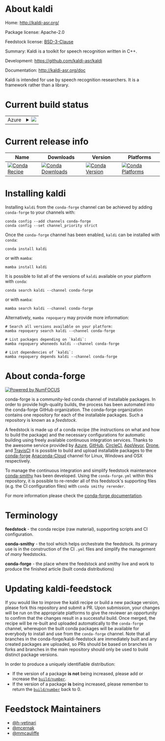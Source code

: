 About kaldi
===========

Home: http://kaldi-asr.org/

Package license: Apache-2.0

Feedstock license: [BSD-3-Clause](https://github.com/conda-forge/kaldi-feedstock/blob/main/LICENSE.txt)

Summary: Kaldi is a toolkit for speech recognition written in C++.

Development: https://github.com/kaldi-asr/kaldi

Documentation: http://kaldi-asr.org/doc

Kaldi is intended for use by speech recognition researchers. It is a framework rather than a library.


Current build status
====================


<table>
    
  <tr>
    <td>Azure</td>
    <td>
      <details>
        <summary>
          <a href="https://dev.azure.com/conda-forge/feedstock-builds/_build/latest?definitionId=3060&branchName=main">
            <img src="https://dev.azure.com/conda-forge/feedstock-builds/_apis/build/status/kaldi-feedstock?branchName=main">
          </a>
        </summary>
        <table>
          <thead><tr><th>Variant</th><th>Status</th></tr></thead>
          <tbody><tr>
              <td>linux_64_cuda_compiler_version11.0cxx_compiler_version9fortran_compiler_version9python3.10.____cpython</td>
              <td>
                <a href="https://dev.azure.com/conda-forge/feedstock-builds/_build/latest?definitionId=3060&branchName=main">
                  <img src="https://dev.azure.com/conda-forge/feedstock-builds/_apis/build/status/kaldi-feedstock?branchName=main&jobName=linux&configuration=linux_64_cuda_compiler_version11.0cxx_compiler_version9fortran_compiler_version9python3.10.____cpython" alt="variant">
                </a>
              </td>
            </tr><tr>
              <td>linux_64_cuda_compiler_version11.0cxx_compiler_version9fortran_compiler_version9python3.7.____cpython</td>
              <td>
                <a href="https://dev.azure.com/conda-forge/feedstock-builds/_build/latest?definitionId=3060&branchName=main">
                  <img src="https://dev.azure.com/conda-forge/feedstock-builds/_apis/build/status/kaldi-feedstock?branchName=main&jobName=linux&configuration=linux_64_cuda_compiler_version11.0cxx_compiler_version9fortran_compiler_version9python3.7.____cpython" alt="variant">
                </a>
              </td>
            </tr><tr>
              <td>linux_64_cuda_compiler_version11.0cxx_compiler_version9fortran_compiler_version9python3.8.____cpython</td>
              <td>
                <a href="https://dev.azure.com/conda-forge/feedstock-builds/_build/latest?definitionId=3060&branchName=main">
                  <img src="https://dev.azure.com/conda-forge/feedstock-builds/_apis/build/status/kaldi-feedstock?branchName=main&jobName=linux&configuration=linux_64_cuda_compiler_version11.0cxx_compiler_version9fortran_compiler_version9python3.8.____cpython" alt="variant">
                </a>
              </td>
            </tr><tr>
              <td>linux_64_cuda_compiler_version11.0cxx_compiler_version9fortran_compiler_version9python3.9.____cpython</td>
              <td>
                <a href="https://dev.azure.com/conda-forge/feedstock-builds/_build/latest?definitionId=3060&branchName=main">
                  <img src="https://dev.azure.com/conda-forge/feedstock-builds/_apis/build/status/kaldi-feedstock?branchName=main&jobName=linux&configuration=linux_64_cuda_compiler_version11.0cxx_compiler_version9fortran_compiler_version9python3.9.____cpython" alt="variant">
                </a>
              </td>
            </tr><tr>
              <td>linux_64_cuda_compiler_version11.1cxx_compiler_version10fortran_compiler_version10python3.10.____cpython</td>
              <td>
                <a href="https://dev.azure.com/conda-forge/feedstock-builds/_build/latest?definitionId=3060&branchName=main">
                  <img src="https://dev.azure.com/conda-forge/feedstock-builds/_apis/build/status/kaldi-feedstock?branchName=main&jobName=linux&configuration=linux_64_cuda_compiler_version11.1cxx_compiler_version10fortran_compiler_version10python3.10.____cpython" alt="variant">
                </a>
              </td>
            </tr><tr>
              <td>linux_64_cuda_compiler_version11.1cxx_compiler_version10fortran_compiler_version10python3.7.____cpython</td>
              <td>
                <a href="https://dev.azure.com/conda-forge/feedstock-builds/_build/latest?definitionId=3060&branchName=main">
                  <img src="https://dev.azure.com/conda-forge/feedstock-builds/_apis/build/status/kaldi-feedstock?branchName=main&jobName=linux&configuration=linux_64_cuda_compiler_version11.1cxx_compiler_version10fortran_compiler_version10python3.7.____cpython" alt="variant">
                </a>
              </td>
            </tr><tr>
              <td>linux_64_cuda_compiler_version11.1cxx_compiler_version10fortran_compiler_version10python3.8.____cpython</td>
              <td>
                <a href="https://dev.azure.com/conda-forge/feedstock-builds/_build/latest?definitionId=3060&branchName=main">
                  <img src="https://dev.azure.com/conda-forge/feedstock-builds/_apis/build/status/kaldi-feedstock?branchName=main&jobName=linux&configuration=linux_64_cuda_compiler_version11.1cxx_compiler_version10fortran_compiler_version10python3.8.____cpython" alt="variant">
                </a>
              </td>
            </tr><tr>
              <td>linux_64_cuda_compiler_version11.1cxx_compiler_version10fortran_compiler_version10python3.9.____cpython</td>
              <td>
                <a href="https://dev.azure.com/conda-forge/feedstock-builds/_build/latest?definitionId=3060&branchName=main">
                  <img src="https://dev.azure.com/conda-forge/feedstock-builds/_apis/build/status/kaldi-feedstock?branchName=main&jobName=linux&configuration=linux_64_cuda_compiler_version11.1cxx_compiler_version10fortran_compiler_version10python3.9.____cpython" alt="variant">
                </a>
              </td>
            </tr><tr>
              <td>linux_64_cuda_compiler_version11.2cxx_compiler_version10fortran_compiler_version10python3.10.____cpython</td>
              <td>
                <a href="https://dev.azure.com/conda-forge/feedstock-builds/_build/latest?definitionId=3060&branchName=main">
                  <img src="https://dev.azure.com/conda-forge/feedstock-builds/_apis/build/status/kaldi-feedstock?branchName=main&jobName=linux&configuration=linux_64_cuda_compiler_version11.2cxx_compiler_version10fortran_compiler_version10python3.10.____cpython" alt="variant">
                </a>
              </td>
            </tr><tr>
              <td>linux_64_cuda_compiler_version11.2cxx_compiler_version10fortran_compiler_version10python3.7.____cpython</td>
              <td>
                <a href="https://dev.azure.com/conda-forge/feedstock-builds/_build/latest?definitionId=3060&branchName=main">
                  <img src="https://dev.azure.com/conda-forge/feedstock-builds/_apis/build/status/kaldi-feedstock?branchName=main&jobName=linux&configuration=linux_64_cuda_compiler_version11.2cxx_compiler_version10fortran_compiler_version10python3.7.____cpython" alt="variant">
                </a>
              </td>
            </tr><tr>
              <td>linux_64_cuda_compiler_version11.2cxx_compiler_version10fortran_compiler_version10python3.8.____cpython</td>
              <td>
                <a href="https://dev.azure.com/conda-forge/feedstock-builds/_build/latest?definitionId=3060&branchName=main">
                  <img src="https://dev.azure.com/conda-forge/feedstock-builds/_apis/build/status/kaldi-feedstock?branchName=main&jobName=linux&configuration=linux_64_cuda_compiler_version11.2cxx_compiler_version10fortran_compiler_version10python3.8.____cpython" alt="variant">
                </a>
              </td>
            </tr><tr>
              <td>linux_64_cuda_compiler_version11.2cxx_compiler_version10fortran_compiler_version10python3.9.____cpython</td>
              <td>
                <a href="https://dev.azure.com/conda-forge/feedstock-builds/_build/latest?definitionId=3060&branchName=main">
                  <img src="https://dev.azure.com/conda-forge/feedstock-builds/_apis/build/status/kaldi-feedstock?branchName=main&jobName=linux&configuration=linux_64_cuda_compiler_version11.2cxx_compiler_version10fortran_compiler_version10python3.9.____cpython" alt="variant">
                </a>
              </td>
            </tr><tr>
              <td>linux_64_cuda_compiler_versionNonecxx_compiler_version10fortran_compiler_version10python3.10.____cpython</td>
              <td>
                <a href="https://dev.azure.com/conda-forge/feedstock-builds/_build/latest?definitionId=3060&branchName=main">
                  <img src="https://dev.azure.com/conda-forge/feedstock-builds/_apis/build/status/kaldi-feedstock?branchName=main&jobName=linux&configuration=linux_64_cuda_compiler_versionNonecxx_compiler_version10fortran_compiler_version10python3.10.____cpython" alt="variant">
                </a>
              </td>
            </tr><tr>
              <td>linux_64_cuda_compiler_versionNonecxx_compiler_version10fortran_compiler_version10python3.7.____cpython</td>
              <td>
                <a href="https://dev.azure.com/conda-forge/feedstock-builds/_build/latest?definitionId=3060&branchName=main">
                  <img src="https://dev.azure.com/conda-forge/feedstock-builds/_apis/build/status/kaldi-feedstock?branchName=main&jobName=linux&configuration=linux_64_cuda_compiler_versionNonecxx_compiler_version10fortran_compiler_version10python3.7.____cpython" alt="variant">
                </a>
              </td>
            </tr><tr>
              <td>linux_64_cuda_compiler_versionNonecxx_compiler_version10fortran_compiler_version10python3.8.____cpython</td>
              <td>
                <a href="https://dev.azure.com/conda-forge/feedstock-builds/_build/latest?definitionId=3060&branchName=main">
                  <img src="https://dev.azure.com/conda-forge/feedstock-builds/_apis/build/status/kaldi-feedstock?branchName=main&jobName=linux&configuration=linux_64_cuda_compiler_versionNonecxx_compiler_version10fortran_compiler_version10python3.8.____cpython" alt="variant">
                </a>
              </td>
            </tr><tr>
              <td>linux_64_cuda_compiler_versionNonecxx_compiler_version10fortran_compiler_version10python3.9.____cpython</td>
              <td>
                <a href="https://dev.azure.com/conda-forge/feedstock-builds/_build/latest?definitionId=3060&branchName=main">
                  <img src="https://dev.azure.com/conda-forge/feedstock-builds/_apis/build/status/kaldi-feedstock?branchName=main&jobName=linux&configuration=linux_64_cuda_compiler_versionNonecxx_compiler_version10fortran_compiler_version10python3.9.____cpython" alt="variant">
                </a>
              </td>
            </tr><tr>
              <td>osx_64_python3.10.____cpython</td>
              <td>
                <a href="https://dev.azure.com/conda-forge/feedstock-builds/_build/latest?definitionId=3060&branchName=main">
                  <img src="https://dev.azure.com/conda-forge/feedstock-builds/_apis/build/status/kaldi-feedstock?branchName=main&jobName=osx&configuration=osx_64_python3.10.____cpython" alt="variant">
                </a>
              </td>
            </tr><tr>
              <td>osx_64_python3.7.____cpython</td>
              <td>
                <a href="https://dev.azure.com/conda-forge/feedstock-builds/_build/latest?definitionId=3060&branchName=main">
                  <img src="https://dev.azure.com/conda-forge/feedstock-builds/_apis/build/status/kaldi-feedstock?branchName=main&jobName=osx&configuration=osx_64_python3.7.____cpython" alt="variant">
                </a>
              </td>
            </tr><tr>
              <td>osx_64_python3.8.____cpython</td>
              <td>
                <a href="https://dev.azure.com/conda-forge/feedstock-builds/_build/latest?definitionId=3060&branchName=main">
                  <img src="https://dev.azure.com/conda-forge/feedstock-builds/_apis/build/status/kaldi-feedstock?branchName=main&jobName=osx&configuration=osx_64_python3.8.____cpython" alt="variant">
                </a>
              </td>
            </tr><tr>
              <td>osx_64_python3.9.____cpython</td>
              <td>
                <a href="https://dev.azure.com/conda-forge/feedstock-builds/_build/latest?definitionId=3060&branchName=main">
                  <img src="https://dev.azure.com/conda-forge/feedstock-builds/_apis/build/status/kaldi-feedstock?branchName=main&jobName=osx&configuration=osx_64_python3.9.____cpython" alt="variant">
                </a>
              </td>
            </tr><tr>
              <td>osx_arm64_python3.10.____cpython</td>
              <td>
                <a href="https://dev.azure.com/conda-forge/feedstock-builds/_build/latest?definitionId=3060&branchName=main">
                  <img src="https://dev.azure.com/conda-forge/feedstock-builds/_apis/build/status/kaldi-feedstock?branchName=main&jobName=osx&configuration=osx_arm64_python3.10.____cpython" alt="variant">
                </a>
              </td>
            </tr><tr>
              <td>osx_arm64_python3.8.____cpython</td>
              <td>
                <a href="https://dev.azure.com/conda-forge/feedstock-builds/_build/latest?definitionId=3060&branchName=main">
                  <img src="https://dev.azure.com/conda-forge/feedstock-builds/_apis/build/status/kaldi-feedstock?branchName=main&jobName=osx&configuration=osx_arm64_python3.8.____cpython" alt="variant">
                </a>
              </td>
            </tr><tr>
              <td>osx_arm64_python3.9.____cpython</td>
              <td>
                <a href="https://dev.azure.com/conda-forge/feedstock-builds/_build/latest?definitionId=3060&branchName=main">
                  <img src="https://dev.azure.com/conda-forge/feedstock-builds/_apis/build/status/kaldi-feedstock?branchName=main&jobName=osx&configuration=osx_arm64_python3.9.____cpython" alt="variant">
                </a>
              </td>
            </tr><tr>
              <td>win_64_cuda_compiler_version11.0python3.10.____cpython</td>
              <td>
                <a href="https://dev.azure.com/conda-forge/feedstock-builds/_build/latest?definitionId=3060&branchName=main">
                  <img src="https://dev.azure.com/conda-forge/feedstock-builds/_apis/build/status/kaldi-feedstock?branchName=main&jobName=win&configuration=win_64_cuda_compiler_version11.0python3.10.____cpython" alt="variant">
                </a>
              </td>
            </tr><tr>
              <td>win_64_cuda_compiler_version11.0python3.7.____cpython</td>
              <td>
                <a href="https://dev.azure.com/conda-forge/feedstock-builds/_build/latest?definitionId=3060&branchName=main">
                  <img src="https://dev.azure.com/conda-forge/feedstock-builds/_apis/build/status/kaldi-feedstock?branchName=main&jobName=win&configuration=win_64_cuda_compiler_version11.0python3.7.____cpython" alt="variant">
                </a>
              </td>
            </tr><tr>
              <td>win_64_cuda_compiler_version11.0python3.8.____cpython</td>
              <td>
                <a href="https://dev.azure.com/conda-forge/feedstock-builds/_build/latest?definitionId=3060&branchName=main">
                  <img src="https://dev.azure.com/conda-forge/feedstock-builds/_apis/build/status/kaldi-feedstock?branchName=main&jobName=win&configuration=win_64_cuda_compiler_version11.0python3.8.____cpython" alt="variant">
                </a>
              </td>
            </tr><tr>
              <td>win_64_cuda_compiler_version11.0python3.9.____cpython</td>
              <td>
                <a href="https://dev.azure.com/conda-forge/feedstock-builds/_build/latest?definitionId=3060&branchName=main">
                  <img src="https://dev.azure.com/conda-forge/feedstock-builds/_apis/build/status/kaldi-feedstock?branchName=main&jobName=win&configuration=win_64_cuda_compiler_version11.0python3.9.____cpython" alt="variant">
                </a>
              </td>
            </tr><tr>
              <td>win_64_cuda_compiler_version11.1python3.10.____cpython</td>
              <td>
                <a href="https://dev.azure.com/conda-forge/feedstock-builds/_build/latest?definitionId=3060&branchName=main">
                  <img src="https://dev.azure.com/conda-forge/feedstock-builds/_apis/build/status/kaldi-feedstock?branchName=main&jobName=win&configuration=win_64_cuda_compiler_version11.1python3.10.____cpython" alt="variant">
                </a>
              </td>
            </tr><tr>
              <td>win_64_cuda_compiler_version11.1python3.7.____cpython</td>
              <td>
                <a href="https://dev.azure.com/conda-forge/feedstock-builds/_build/latest?definitionId=3060&branchName=main">
                  <img src="https://dev.azure.com/conda-forge/feedstock-builds/_apis/build/status/kaldi-feedstock?branchName=main&jobName=win&configuration=win_64_cuda_compiler_version11.1python3.7.____cpython" alt="variant">
                </a>
              </td>
            </tr><tr>
              <td>win_64_cuda_compiler_version11.1python3.8.____cpython</td>
              <td>
                <a href="https://dev.azure.com/conda-forge/feedstock-builds/_build/latest?definitionId=3060&branchName=main">
                  <img src="https://dev.azure.com/conda-forge/feedstock-builds/_apis/build/status/kaldi-feedstock?branchName=main&jobName=win&configuration=win_64_cuda_compiler_version11.1python3.8.____cpython" alt="variant">
                </a>
              </td>
            </tr><tr>
              <td>win_64_cuda_compiler_version11.1python3.9.____cpython</td>
              <td>
                <a href="https://dev.azure.com/conda-forge/feedstock-builds/_build/latest?definitionId=3060&branchName=main">
                  <img src="https://dev.azure.com/conda-forge/feedstock-builds/_apis/build/status/kaldi-feedstock?branchName=main&jobName=win&configuration=win_64_cuda_compiler_version11.1python3.9.____cpython" alt="variant">
                </a>
              </td>
            </tr><tr>
              <td>win_64_cuda_compiler_version11.2python3.10.____cpython</td>
              <td>
                <a href="https://dev.azure.com/conda-forge/feedstock-builds/_build/latest?definitionId=3060&branchName=main">
                  <img src="https://dev.azure.com/conda-forge/feedstock-builds/_apis/build/status/kaldi-feedstock?branchName=main&jobName=win&configuration=win_64_cuda_compiler_version11.2python3.10.____cpython" alt="variant">
                </a>
              </td>
            </tr><tr>
              <td>win_64_cuda_compiler_version11.2python3.7.____cpython</td>
              <td>
                <a href="https://dev.azure.com/conda-forge/feedstock-builds/_build/latest?definitionId=3060&branchName=main">
                  <img src="https://dev.azure.com/conda-forge/feedstock-builds/_apis/build/status/kaldi-feedstock?branchName=main&jobName=win&configuration=win_64_cuda_compiler_version11.2python3.7.____cpython" alt="variant">
                </a>
              </td>
            </tr><tr>
              <td>win_64_cuda_compiler_version11.2python3.8.____cpython</td>
              <td>
                <a href="https://dev.azure.com/conda-forge/feedstock-builds/_build/latest?definitionId=3060&branchName=main">
                  <img src="https://dev.azure.com/conda-forge/feedstock-builds/_apis/build/status/kaldi-feedstock?branchName=main&jobName=win&configuration=win_64_cuda_compiler_version11.2python3.8.____cpython" alt="variant">
                </a>
              </td>
            </tr><tr>
              <td>win_64_cuda_compiler_version11.2python3.9.____cpython</td>
              <td>
                <a href="https://dev.azure.com/conda-forge/feedstock-builds/_build/latest?definitionId=3060&branchName=main">
                  <img src="https://dev.azure.com/conda-forge/feedstock-builds/_apis/build/status/kaldi-feedstock?branchName=main&jobName=win&configuration=win_64_cuda_compiler_version11.2python3.9.____cpython" alt="variant">
                </a>
              </td>
            </tr><tr>
              <td>win_64_cuda_compiler_versionNonepython3.10.____cpython</td>
              <td>
                <a href="https://dev.azure.com/conda-forge/feedstock-builds/_build/latest?definitionId=3060&branchName=main">
                  <img src="https://dev.azure.com/conda-forge/feedstock-builds/_apis/build/status/kaldi-feedstock?branchName=main&jobName=win&configuration=win_64_cuda_compiler_versionNonepython3.10.____cpython" alt="variant">
                </a>
              </td>
            </tr><tr>
              <td>win_64_cuda_compiler_versionNonepython3.7.____cpython</td>
              <td>
                <a href="https://dev.azure.com/conda-forge/feedstock-builds/_build/latest?definitionId=3060&branchName=main">
                  <img src="https://dev.azure.com/conda-forge/feedstock-builds/_apis/build/status/kaldi-feedstock?branchName=main&jobName=win&configuration=win_64_cuda_compiler_versionNonepython3.7.____cpython" alt="variant">
                </a>
              </td>
            </tr><tr>
              <td>win_64_cuda_compiler_versionNonepython3.8.____cpython</td>
              <td>
                <a href="https://dev.azure.com/conda-forge/feedstock-builds/_build/latest?definitionId=3060&branchName=main">
                  <img src="https://dev.azure.com/conda-forge/feedstock-builds/_apis/build/status/kaldi-feedstock?branchName=main&jobName=win&configuration=win_64_cuda_compiler_versionNonepython3.8.____cpython" alt="variant">
                </a>
              </td>
            </tr><tr>
              <td>win_64_cuda_compiler_versionNonepython3.9.____cpython</td>
              <td>
                <a href="https://dev.azure.com/conda-forge/feedstock-builds/_build/latest?definitionId=3060&branchName=main">
                  <img src="https://dev.azure.com/conda-forge/feedstock-builds/_apis/build/status/kaldi-feedstock?branchName=main&jobName=win&configuration=win_64_cuda_compiler_versionNonepython3.9.____cpython" alt="variant">
                </a>
              </td>
            </tr>
          </tbody>
        </table>
      </details>
    </td>
  </tr>
</table>

Current release info
====================

| Name | Downloads | Version | Platforms |
| --- | --- | --- | --- |
| [![Conda Recipe](https://img.shields.io/badge/recipe-kaldi-green.svg)](https://anaconda.org/conda-forge/kaldi) | [![Conda Downloads](https://img.shields.io/conda/dn/conda-forge/kaldi.svg)](https://anaconda.org/conda-forge/kaldi) | [![Conda Version](https://img.shields.io/conda/vn/conda-forge/kaldi.svg)](https://anaconda.org/conda-forge/kaldi) | [![Conda Platforms](https://img.shields.io/conda/pn/conda-forge/kaldi.svg)](https://anaconda.org/conda-forge/kaldi) |

Installing kaldi
================

Installing `kaldi` from the `conda-forge` channel can be achieved by adding `conda-forge` to your channels with:

```
conda config --add channels conda-forge
conda config --set channel_priority strict
```

Once the `conda-forge` channel has been enabled, `kaldi` can be installed with `conda`:

```
conda install kaldi
```

or with `mamba`:

```
mamba install kaldi
```

It is possible to list all of the versions of `kaldi` available on your platform with `conda`:

```
conda search kaldi --channel conda-forge
```

or with `mamba`:

```
mamba search kaldi --channel conda-forge
```

Alternatively, `mamba repoquery` may provide more information:

```
# Search all versions available on your platform:
mamba repoquery search kaldi --channel conda-forge

# List packages depending on `kaldi`:
mamba repoquery whoneeds kaldi --channel conda-forge

# List dependencies of `kaldi`:
mamba repoquery depends kaldi --channel conda-forge
```


About conda-forge
=================

[![Powered by
NumFOCUS](https://img.shields.io/badge/powered%20by-NumFOCUS-orange.svg?style=flat&colorA=E1523D&colorB=007D8A)](https://numfocus.org)

conda-forge is a community-led conda channel of installable packages.
In order to provide high-quality builds, the process has been automated into the
conda-forge GitHub organization. The conda-forge organization contains one repository
for each of the installable packages. Such a repository is known as a *feedstock*.

A feedstock is made up of a conda recipe (the instructions on what and how to build
the package) and the necessary configurations for automatic building using freely
available continuous integration services. Thanks to the awesome service provided by
[Azure](https://azure.microsoft.com/en-us/services/devops/), [GitHub](https://github.com/),
[CircleCI](https://circleci.com/), [AppVeyor](https://www.appveyor.com/),
[Drone](https://cloud.drone.io/welcome), and [TravisCI](https://travis-ci.com/)
it is possible to build and upload installable packages to the
[conda-forge](https://anaconda.org/conda-forge) [Anaconda-Cloud](https://anaconda.org/)
channel for Linux, Windows and OSX respectively.

To manage the continuous integration and simplify feedstock maintenance
[conda-smithy](https://github.com/conda-forge/conda-smithy) has been developed.
Using the ``conda-forge.yml`` within this repository, it is possible to re-render all of
this feedstock's supporting files (e.g. the CI configuration files) with ``conda smithy rerender``.

For more information please check the [conda-forge documentation](https://conda-forge.org/docs/).

Terminology
===========

**feedstock** - the conda recipe (raw material), supporting scripts and CI configuration.

**conda-smithy** - the tool which helps orchestrate the feedstock.
                   Its primary use is in the construction of the CI ``.yml`` files
                   and simplify the management of *many* feedstocks.

**conda-forge** - the place where the feedstock and smithy live and work to
                  produce the finished article (built conda distributions)


Updating kaldi-feedstock
========================

If you would like to improve the kaldi recipe or build a new
package version, please fork this repository and submit a PR. Upon submission,
your changes will be run on the appropriate platforms to give the reviewer an
opportunity to confirm that the changes result in a successful build. Once
merged, the recipe will be re-built and uploaded automatically to the
`conda-forge` channel, whereupon the built conda packages will be available for
everybody to install and use from the `conda-forge` channel.
Note that all branches in the conda-forge/kaldi-feedstock are
immediately built and any created packages are uploaded, so PRs should be based
on branches in forks and branches in the main repository should only be used to
build distinct package versions.

In order to produce a uniquely identifiable distribution:
 * If the version of a package **is not** being increased, please add or increase
   the [``build/number``](https://docs.conda.io/projects/conda-build/en/latest/resources/define-metadata.html#build-number-and-string).
 * If the version of a package **is** being increased, please remember to return
   the [``build/number``](https://docs.conda.io/projects/conda-build/en/latest/resources/define-metadata.html#build-number-and-string)
   back to 0.

Feedstock Maintainers
=====================

* [@h-vetinari](https://github.com/h-vetinari/)
* [@mcernak](https://github.com/mcernak/)
* [@mmcauliffe](https://github.com/mmcauliffe/)

